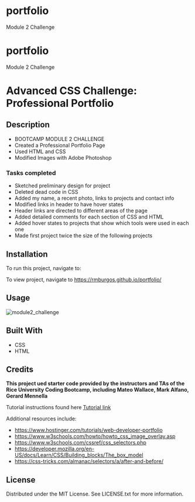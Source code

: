 # portfolio
Module 2 Challenge
# portfolio
Module 2 Challenge
# Advanced CSS Challenge: Professional Portfolio

## Description

- BOOTCAMP MODULE 2 CHALLENGE 
- Created a Professional Portfolio Page
- Used HTML and CSS
- Modified Images with Adobe Photoshop

### Tasks completed


- Sketched preliminary design for project
- Deleted dead code in CSS
- Added my name, a recent photo, links to projects and contact info
- Modified links in header to have hover states
- Header links are directed to different areas of the page
- Added detailed comments for each section of CSS and HTML 
- Added hover states to projects that show which tools were used in each one
- Made first project twice the size of the following projects


## Installation

To run this project, navigate to:

To view project, navigate to https://rmburgos.github.io/portfolio/


## Usage

![module2_challenge](https://github.com/rmburgos/portfolio)

## Built With
* CSS
* HTML

## Credits

**This project ued starter code provided by the instructors and TAs of the Rice University Coding Bootcamp, including Mateo Wallace, Mark Alfano, Gerard Mennella**



Tutorial instructions found here
[Tutorial link](https://bootcampspot.instructure.com/courses/6708/assignments/80706?module_item_id=1263985)

Additional resources include:
- <https://www.hostinger.com/tutorials/web-developer-portfolio>
- <https://www.w3schools.com/howto/howto_css_image_overlay.asp>
- <https://www.w3schools.com/cssref/css_selectors.php>
- <https://developer.mozilla.org/en-US/docs/Learn/CSS/Building_blocks/The_box_model>
- <https://css-tricks.com/almanac/selectors/a/after-and-before/>



## License

Distributed under the MIT License. See LICENSE.txt for more information.




